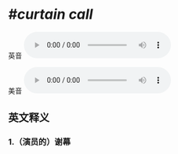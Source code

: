 # ***\#curtain call*** 
英音
<audio src="./media/curtain call1_AAC.aac" controls="controls"></audio>

美音
<audio src="./media/curtain call 2_AAC.aac" controls="controls"></audio>



  

英文释义
---
### 1.**（演员的）谢幕**  


